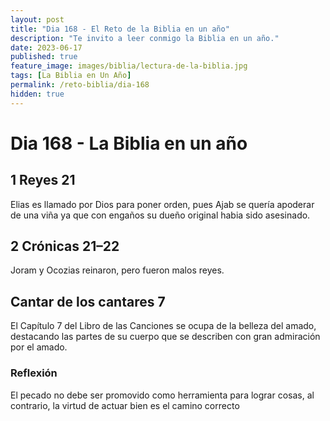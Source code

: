 ```yaml
---
layout: post
title: "Dia 168 - El Reto de la Biblia en un año"
description: "Te invito a leer conmigo la Biblia en un año."
date: 2023-06-17
published: true
feature_image: images/biblia/lectura-de-la-biblia.jpg
tags: [La Biblia en Un Año]
permalink: /reto-biblia/dia-168
hidden: true
---
```


# Dia 168 - La Biblia en un año

## 1 Reyes 21 
Elias es llamado por Dios para poner orden, pues Ajab se quería apoderar de una viña ya que con engaños su dueño original habia sido asesinado.

## 2 Crónicas 21–22
Joram y Ocozias reinaron, pero fueron malos reyes.

## Cantar de los cantares 7
El Capítulo 7 del Libro de las Canciones se ocupa de la belleza del amado, destacando las partes de su cuerpo que se describen con gran admiración por el amado. 

### Reflexión  
El pecado no debe ser promovido como herramienta para lograr cosas, al contrario, la virtud de actuar bien es el camino correcto
